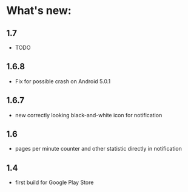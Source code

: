 # What's new:
## 1.7
* TODO

## 1.6.8
* Fix for possible crash on Android 5.0.1

## 1.6.7
* new correctly looking black-and-white icon for notification

## 1.6
* pages per minute counter and other statistic directly in notification

## 1.4
* first build for Google Play Store

